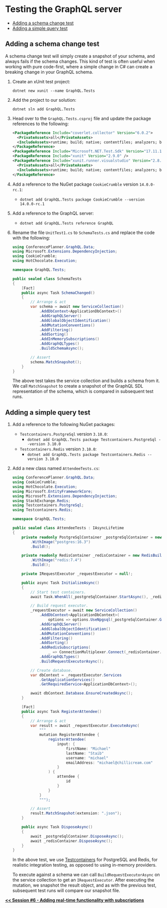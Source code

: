 # Testing the GraphQL server

- [Adding a schema change test](#adding-a-schema-change-test)
- [Adding a simple query test](#adding-a-simple-query-test)

## Adding a schema change test

A schema change test will simply create a snapshot of your schema, and always fails if the schema changes. This kind of test is often useful when working with pure code-first, where a simple change in C# can create a breaking change in your GraphQL schema.

1. Create an xUnit test project:

    ```shell
    dotnet new xunit --name GraphQL.Tests
    ```

1. Add the project to our solution:

    ```shell
    dotnet sln add GraphQL.Tests
    ```

1. Head over to the `GraphQL.Tests.csproj` file and update the package references to the following:

    ```xml
    <PackageReference Include="coverlet.collector" Version="6.0.2">
      <PrivateAssets>all</PrivateAssets>
      <IncludeAssets>runtime; build; native; contentfiles; analyzers; buildtransitive</IncludeAssets>
    </PackageReference>
    <PackageReference Include="Microsoft.NET.Test.Sdk" Version="17.11.1" />
    <PackageReference Include="xunit" Version="2.9.0" />
    <PackageReference Include="xunit.runner.visualstudio" Version="2.8.2">
      <PrivateAssets>all</PrivateAssets>
      <IncludeAssets>runtime; build; native; contentfiles; analyzers; buildtransitive</IncludeAssets>
    </PackageReference>
    ```

1. Add a reference to the NuGet package `CookieCrumble` version `14.0.0-rc.1`:
    - `dotnet add GraphQL.Tests package CookieCrumble --version 14.0.0-rc.1`

1. Add a reference to the GraphQL server:
    - `dotnet add GraphQL.Tests reference GraphQL`

1. Rename the file `UnitTest1.cs` to `SchemaTests.cs` and replace the code with the following:

    ```csharp
    using ConferencePlanner.GraphQL.Data;
    using Microsoft.Extensions.DependencyInjection;
    using CookieCrumble;
    using HotChocolate.Execution;

    namespace GraphQL.Tests;

    public sealed class SchemaTests
    {
        [Fact]
        public async Task SchemaChanged()
        {
            // Arrange & act
            var schema = await new ServiceCollection()
                .AddDbContext<ApplicationDbContext>()
                .AddGraphQLServer()
                .AddGlobalObjectIdentification()
                .AddMutationConventions()
                .AddFiltering()
                .AddSorting()
                .AddInMemorySubscriptions()
                .AddGraphQLTypes()
                .BuildSchemaAsync();

            // Assert
            schema.MatchSnapshot();
        }
    }
    ```

    The above test takes the service collection and builds a schema from it. We call `MatchSnapshot` to create a snapshot of the GraphQL SDL representation of the schema, which is compared in subsequent test runs.

## Adding a simple query test

1. Add a reference to the following NuGet packages:
    - `Testcontainers.PostgreSql` version `3.10.0`:
      - `dotnet add GraphQL.Tests package Testcontainers.PostgreSql --version 3.10.0`
    - `Testcontainers.Redis` version `3.10.0`:
      - `dotnet add GraphQL.Tests package Testcontainers.Redis --version 3.10.0`

1. Add a new class named `AttendeeTests.cs`:

    ```csharp
    using ConferencePlanner.GraphQL.Data;
    using CookieCrumble;
    using HotChocolate.Execution;
    using Microsoft.EntityFrameworkCore;
    using Microsoft.Extensions.DependencyInjection;
    using StackExchange.Redis;
    using Testcontainers.PostgreSql;
    using Testcontainers.Redis;

    namespace GraphQL.Tests;

    public sealed class AttendeeTests : IAsyncLifetime
    {
        private readonly PostgreSqlContainer _postgreSqlContainer = new PostgreSqlBuilder()
            .WithImage("postgres:16.3")
            .Build();

        private readonly RedisContainer _redisContainer = new RedisBuilder()
            .WithImage("redis:7.4")
            .Build();

        private IRequestExecutor _requestExecutor = null!;

        public async Task InitializeAsync()
        {
            // Start test containers.
            await Task.WhenAll(_postgreSqlContainer.StartAsync(), _redisContainer.StartAsync());

            // Build request executor.
            _requestExecutor = await new ServiceCollection()
                .AddDbContext<ApplicationDbContext>(
                    options => options.UseNpgsql(_postgreSqlContainer.GetConnectionString()))
                .AddGraphQLServer()
                .AddGlobalObjectIdentification()
                .AddMutationConventions()
                .AddFiltering()
                .AddSorting()
                .AddRedisSubscriptions(
                    _ => ConnectionMultiplexer.Connect(_redisContainer.GetConnectionString()))
                .AddGraphQLTypes()
                .BuildRequestExecutorAsync();

            // Create database.
            var dbContext = _requestExecutor.Services
                .GetApplicationServices()
                .GetRequiredService<ApplicationDbContext>();

            await dbContext.Database.EnsureCreatedAsync();
        }

        [Fact]
        public async Task RegisterAttendee()
        {
            // Arrange & act
            var result = await _requestExecutor.ExecuteAsync(
                """
                mutation RegisterAttendee {
                    registerAttendee(
                        input: {
                            firstName: "Michael"
                            lastName: "Staib"
                            username: "michael"
                            emailAddress: "michael@chillicream.com"
                        }
                    ) {
                        attendee {
                            id
                        }
                    }
                }
                """);

            // Assert
            result.MatchSnapshot(extension: ".json");
        }

        public async Task DisposeAsync()
        {
            await _postgreSqlContainer.DisposeAsync();
            await _redisContainer.DisposeAsync();
        }
    }
    ```

    In the above test, we use [Testcontainers](https://dotnet.testcontainers.org/) for PostgreSQL and Redis, for realistic integration testing, as opposed to using in-memory providers.

    To execute against a schema we can call `BuildRequestExecutorAsync` on the service collection to get an `IRequestExecutor`. After executing the mutation, we snapshot the result object, and as with the previous test, subsequent test runs will compare our snapshot file.

[**<< Session #6 - Adding real-time functionality with subscriptions**](6-subscriptions.md)
